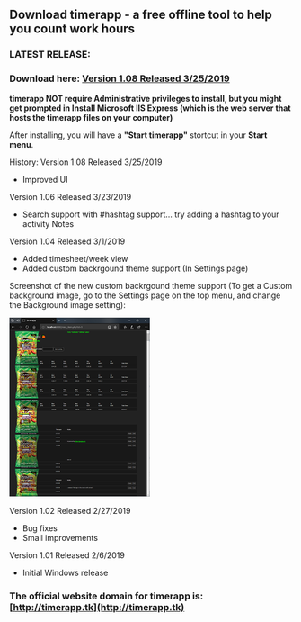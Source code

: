 ## Download timerapp - a free offline tool to help you count work hours

### LATEST RELEASE:

### Download here: [Version 1.08 Released 3/25/2019](https://github.com/andreizilla/timerapp/raw/master/timerapp.msi)

**timerapp NOT require Administrative privileges to install, but you might get prompted in Install Microsoft IIS Express (which is the web server that hosts the timerapp files on your computer)**

After installing, you will have a **"Start timerapp"** stortcut in your **Start menu**.

History:
Version 1.08 Released 3/25/2019
- Improved UI

Version 1.06 Released 3/23/2019
- Search support with #hashtag support... try adding a hashtag to your activity Notes

Version 1.04 Released 3/1/2019
- Added timesheet/week view
- Added custom backrgound theme support (In Settings page)

Screenshot of the new custom backrgound theme support (To get a Custom background image, go to the Settings page on the top menu, and change the Background image setting):

<img src="https://raw.githubusercontent.com/andreizilla/timerapp/master/timerapp_report_small.png" />

Version 1.02 Released 2/27/2019
- Bug fixes
- Small improvements

Version 1.01 Released 2/6/2019
- Initial Windows release

### The official website domain for timerapp is: [http://timerapp.tk](http://timerapp.tk)

